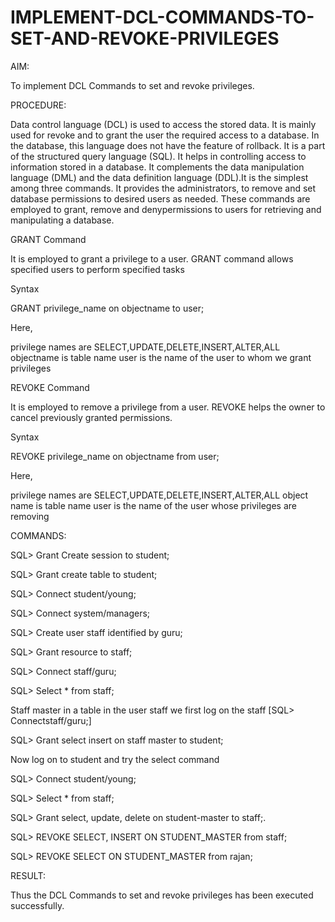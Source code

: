 # IMPLEMENT-DCL-COMMANDS-TO-SET-AND-REVOKE-PRIVILEGES

AIM:

To implement DCL Commands to set and revoke privileges.

PROCEDURE:

Data control language (DCL) is used to access the stored data. It is mainly used for revoke and to grant the user the required access to a database. In the database, this language does not have the feature of rollback. It is a part of the structured query language (SQL). It helps in controlling access to information stored in a database. It complements the data manipulation language (DML) and the data definition language (DDL).It is the simplest among three commands. It provides the administrators, to remove and set database permissions to desired users as needed. These commands are employed to grant, remove and denypermissions to users for retrieving and manipulating a database.

GRANT Command

It is employed to grant a privilege to a user. GRANT command allows specified users to perform specified tasks

Syntax

GRANT privilege_name on objectname to user;

Here,

privilege names are SELECT,UPDATE,DELETE,INSERT,ALTER,ALL objectname is table name user is the name of the user to whom we grant privileges

REVOKE Command

It is employed to remove a privilege from a user. REVOKE helps the owner to cancel previously granted permissions.

Syntax

REVOKE privilege_name on objectname from user;

Here,

privilege names are SELECT,UPDATE,DELETE,INSERT,ALTER,ALL object name is table name user is the name of the user whose privileges are removing

COMMANDS:

SQL> Grant Create session to student;

SQL> Grant create table to student;

SQL> Connect student/young;

SQL> Connect system/managers;

SQL> Create user staff identified by guru;

SQL> Grant resource to staff;

SQL> Connect staff/guru;

SQL> Select * from staff;

Staff master in a table in the user staff we first log on the staff [SQL> Connectstaff/guru;]

SQL> Grant select insert on staff master to student;

Now log on to student and try the select command

SQL> Connect student/young;

SQL> Select * from staff;

SQL> Grant select, update, delete on student-master to staff;.

SQL> REVOKE SELECT, INSERT ON STUDENT_MASTER from staff;

SQL> REVOKE SELECT ON STUDENT_MASTER from rajan;

RESULT:

Thus the DCL Commands to set and revoke privileges has been executed successfully.
